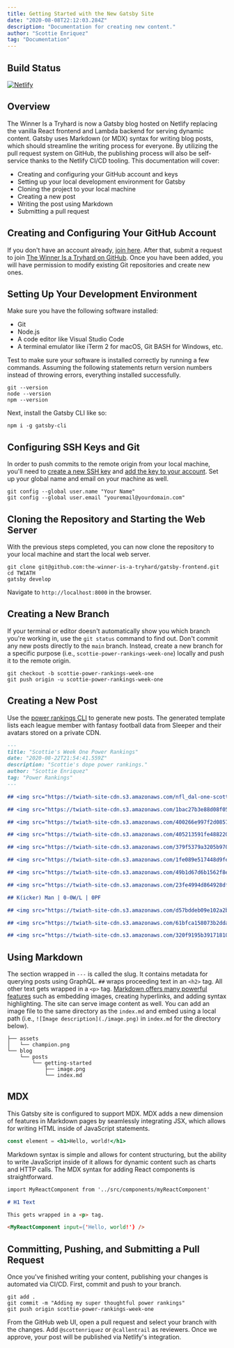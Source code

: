 ```yaml
---
title: Getting Started with the New Gatsby Site
date: "2020-08-08T22:12:03.284Z"
description: "Documentation for creating new content."
author: "Scottie Enriquez"
tag: "Documentation"
---
```


## Build Status

[![Netlify](https://api.netlify.com/api/v1/badges/c3f97884-6b75-4f7c-bab0-7687b0a5ddba/deploy-status)](https://app.netlify.com/sites/loving-bell-d3f55f/deploys)

## Overview

The Winner Is a Tryhard is now a Gatsby blog hosted on Netlify replacing the vanilla React frontend and Lambda backend for serving dynamic content. Gatsby uses Markdown (or MDX) syntax for writing blog posts, which should streamline the writing process for everyone. By utilizing the pull request system on GitHub, the publishing process will also be self-service thanks to the Netlify CI/CD tooling. This documentation will cover:

- Creating and configuring your GitHub account and keys
- Setting up your local development environment for Gatsby
- Cloning the project to your local machine
- Creating a new post
- Writing the post using Markdown
- Submitting a pull request

## Creating and Configuring Your GitHub Account

If you don't have an account already, [join here](https://github.com/join). After that, submit a request to join [The Winner Is a Tryhard on GitHub](https://github.com/the-winner-is-a-tryhard). Once you have been added, you will have permission to modify existing Git repositories and create new ones.

## Setting Up Your Development Environment

Make sure you have the following software installed:

- Git
- Node.js
- A code editor like Visual Studio Code
- A terminal emulator like iTerm 2 for macOS, Git BASH for Windows, etc.

Test to make sure your software is installed correctly by running a few commands. Assuming the following statements return version numbers instead of throwing errors, everything installed successfully.

```shell
git --version
node --version
npm --version
```

Next, install the Gatsby CLI like so:

```shell
npm i -g gatsby-cli
```

## Configuring SSH Keys and Git

In order to push commits to the remote origin from your local machine, you'll need to [create a new SSH key](https://docs.github.com/en/github/authenticating-to-github/generating-a-new-ssh-key-and-adding-it-to-the-ssh-agent) and [add the key to your account](https://docs.github.com/en/github/authenticating-to-github/adding-a-new-ssh-key-to-your-github-account). Set up your global name and email on your machine as well.

```shell
git config --global user.name "Your Name"
git config --global user.email "youremail@yourdomain.com"
```

## Cloning the Repository and Starting the Web Server

With the previous steps completed, you can now clone the repository to your local machine and start the local web server.

```shell
git clone git@github.com:the-winner-is-a-tryhard/gatsby-frontend.git
cd TWIATH
gatsby develop
```

Navigate to `http://localhost:8000` in the browser.

## Creating a New Branch

If your terminal or editor doesn't automatically show you which branch you're working in, use the `git status` command to find out. Don't commit any new posts directly to the `main` branch. Instead, create a new branch for a specific purpose (i.e., `scottie-power-rankings-week-one`) locally and push it to the remote origin.

```shell
git checkout -b scottie-power-rankings-week-one
git push origin -u scottie-power-rankings-week-one
```

## Creating a New Post

Use the [power rankings CLI](/posts/power-rankings-cli/) to generate new posts. The generated template lists each league member with fantasy football data from Sleeper and their avatars stored on a private CDN.

```markdown
---
title: "Scottie's Week One Power Rankings"
date: "2020-08-22T21:54:41.559Z"
description: "Scottie's dope power rankings."
author: "Scottie Enriquez"
tag: "Power Rankings"
---

## <img src="https://twiath-site-cdn.s3.amazonaws.com/nfl_dal-one-scottie" class="sleeper-avatar"/> 🏆‼️ | 0-0W/L | 0PF

## <img src="https://twiath-site-cdn.s3.amazonaws.com/1bac27b3e88d08f050e32b48195acf46-one-scottie" class="sleeper-avatar"/> markhambone | 0-0W/L | 0PF

## <img src="https://twiath-site-cdn.s3.amazonaws.com/400266e997f2d0857da2c8f2b939fda4-one-scottie" class="sleeper-avatar"/> BigOleDoinks | 0-0W/L | 0PF

## <img src="https://twiath-site-cdn.s3.amazonaws.com/405213591fe488220f2f4f79d9cc28eb-one-scottie" class="sleeper-avatar"/> Glizzy Guzzlers | 0-0W/L | 0PF

## <img src="https://twiath-site-cdn.s3.amazonaws.com/379f5379a3205b9706e6a4b7b4471a8e-one-scottie" class="sleeper-avatar"/> Manhattan (KS) Miracles | 0-0W/L | 0PF

## <img src="https://twiath-site-cdn.s3.amazonaws.com/1fe089e517448d9fe207b8607ca8e81b-one-scottie" class="sleeper-avatar"/> jyarrow | 0-0W/L | 0PF

## <img src="https://twiath-site-cdn.s3.amazonaws.com/49b1d67d6b1562f8ef7d03645a046694-one-scottie" class="sleeper-avatar"/> Bijan Mustard | 0-0W/L | 0PF

## <img src="https://twiath-site-cdn.s3.amazonaws.com/23fe4994d864928df8f99d56b60c9179-one-scottie" class="sleeper-avatar"/> lrich91 | 0-0W/L | 0PF

## K(icker) Man | 0-0W/L | 0PF

## <img src="https://twiath-site-cdn.s3.amazonaws.com/d57bddeb09e102a2b7556973dc6301fb-one-scottie" class="sleeper-avatar"/> Court is in Sutton | 0-0W/L | 0PF

## <img src="https://twiath-site-cdn.s3.amazonaws.com/61bfca158073b2dda70f755d92aacad9-one-scottie" class="sleeper-avatar"/> CDC Lamb | 0-0W/L | 0PF

## <img src="https://twiath-site-cdn.s3.amazonaws.com/320f9195b391718105e27b8cc9d40277-one-scottie" class="sleeper-avatar"/> almostwinning | 0-0W/L | 0PF
```

## Using Markdown

The section wrapped in `---` is called the slug. It contains metadata for querying posts using GraphQL. `##` wraps proceeding text in an `<h2>` tag. All other text gets wrapped in a `<p>` tag. [Markdown offers many powerful features](https://github.com/adam-p/markdown-here/wiki/Markdown-Cheatsheet) such as embedding images, creating hyperlinks, and adding syntax highlighting. The site can serve image content as well. You can add an image file to the same directory as the `index.md` and embed using a local path (i.e., `![Image description](./image.png)` in `index.md` for the directory below).

```shell
├── assets
│   └── champion.png
└── blog
    └── posts
        └── getting-started
            ├── image.png
            └── index.md
```

## MDX

This Gatsby site is configured to support MDX. MDX adds a new dimension of features in Markdown pages by seamlessly integrating JSX, which allows for writing HTML inside of JavaScript statements.

```jsx
const element = <h1>Hello, world!</h1>
```

Markdown syntax is simple and allows for content structuring, but the ability to write JavaScript inside of it allows for dynamic content such as charts and HTTP calls. The MDX syntax for adding React components is straightforward.

```markdown
import MyReactComponent from '../src/components/myReactComponent'

# H1 Text

This gets wrapped in a <p> tag.

<MyReactComponent input={'Hello, world!'} />
```

## Committing, Pushing, and Submitting a Pull Request

Once you've finished writing your content, publishing your changes is automated via CI/CD. First, commit and push to your branch.

```shell
git add .
git commit -m "Adding my super thoughtful power rankings"
git push origin scottie-power-rankings-week-one
```

From the GitHub web UI, open a pull request and select your branch with the changes. Add `@scottenriquez` or `@callentrail` as reviewers. Once we approve, your post will be published via Netlify's integration.
